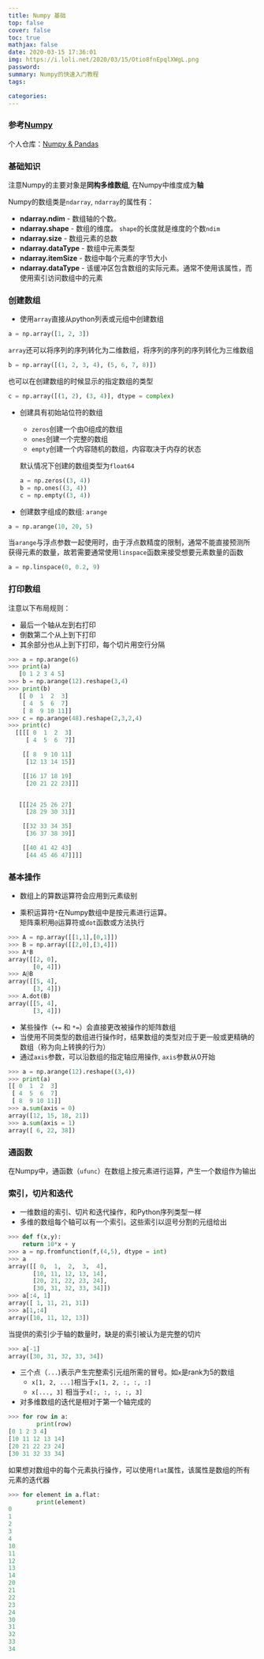 ```yaml
---
title: Numpy 基础
top: false
cover: false
toc: true
mathjax: false
date: 2020-03-15 17:36:01
img: https://i.loli.net/2020/03/15/Otio8fnEpqlXWgL.png
password:
summary: Numpy的快速入门教程
tags:

categories:
---
```


### 参考[Numpy](https://www.numpy.org.cn/user/quickstart.html) 

个人仓库：[Numpy & Pandas](https://github.com/liuyaanng/Numpy-Pandas) 
### 基础知识

注意Numpy的主要对象是**同构多维数组**, 在Numpy中维度成为**轴**

Numpy的数组类是`ndarray`, `ndarray`的属性有：

- **ndarray.ndim** - 数组轴的个数。
- **ndarray.shape** - 数组的维度。 `shape`的长度就是维度的个数`ndim`
- **ndarray.size** - 数组元素的总数
- **ndarray.dataType** - 数组中元素类型
- **ndarray.itemSize** - 数组中每个元素的字节大小
- **ndarray.dataType** - 该缓冲区包含数组的实际元素。通常不使用该属性，而使用索引访问数组中的元素

### 创建数组

- 使用`array`直接从python列表或元组中创建数组

```python
a = np.array([1, 2, 3])
```

`array`还可以将序列的序列转化为二维数组，将序列的序列的序列转化为三维数组

```python
b = np.array([(1, 2, 3, 4), (5, 6, 7, 8)])
```

也可以在创建数组的时候显示的指定数组的类型

```python
c = np.array([(1, 2), (3, 4)], dtype = complex)
```

- 创建具有初始站位符的数组
  - `zeros`创建一个由0组成的数组
  - `ones`创建一个完整的数组
  - `empty`创建一个内容随机的数组，内容取决于内存的状态
  
  默认情况下创建的数组类型为`float64`

  ```python
  a = np.zeros((3, 4))
  b = np.ones((3, 4))
  c = np.empty((3, 4))
  ```

- 创建数字组成的数组: `arange`

```python
a = np.arange(10, 20, 5)
```

当`arange`与浮点参数一起使用时，由于浮点数精度的限制，通常不能直接预测所获得元素的数量，故若需要通常使用`linspace`函数来接受想要元素数量的函数

```python
a = np.linspace(0, 0.2, 9)
```

### 打印数组

注意以下布局规则：

- 最后一个轴从左到右打印
- 倒数第二个从上到下打印
- 其余部分也从上到下打印，每个切片用空行分隔

```python
>>> a = np.arange(6)
>>> print(a)
   [0 1 2 3 4 5]
>>> b = np.arange(12).reshape(3,4)
>>> print(b)
   [[ 0  1  2  3]
    [ 4  5  6  7]
    [ 8  9 10 11]]
>>> c = np.arange(48).reshape(2,3,2,4)
>>> print(c)
  [[[[ 0  1  2  3]
     [ 4  5  6  7]]

    [[ 8  9 10 11]
     [12 13 14 15]]

    [[16 17 18 19]
     [20 21 22 23]]]


   [[[24 25 26 27]
     [28 29 30 31]]

    [[32 33 34 35]
     [36 37 38 39]]

    [[40 41 42 43]
     [44 45 46 47]]]] 
```

### 基本操作

- 数组上的算数运算符会应用到元素级别

- 乘积运算符`*`在Numpy数组中是按元素进行运算。     
矩阵乘积用`@`运算符或`dot`函数或方法执行

```python
>>> A = np.array([[1,1],[0,1]])
>>> B = np.array([[2,0],[3,4]])
>>> A*B
array([[2, 0],
       [0, 4]])
>>> A@B
array([[5, 4],
       [3, 4]])
>>> A.dot(B)
array([[5, 4],
       [3, 4]])
```

- 某些操作（`+=` 和 `*=`）会直接更改被操作的矩阵数组
- 当使用不同类型的数组进行操作时，结果数组的类型对应于更一般或更精确的数组（称为向上转换的行为）
- 通过`axis`参数，可以沿数组的指定轴应用操作, `axis`参数从0开始

```python
>>> a = np.arange(12).reshape((3,4))
>>> print(a)
[[ 0  1  2  3]
 [ 4  5  6  7]
 [ 8  9 10 11]]
>>> a.sum(axis = 0)
array([12, 15, 18, 21])
>>> a.sum(axis = 1)
array([ 6, 22, 38])
```

### 通函数

在Numpy中，通函数（`ufunc`）在数组上按元素进行运算，产生一个数组作为输出

### 索引，切片和迭代

- 一维数组的索引、切片和迭代操作，和Python序列类型一样
- 多维的数组每个轴可以有一个索引。这些索引以逗号分割的元组给出

```python
>>> def f(x,y):
    return 10*x + y
>>> a = np.fromfunction(f,(4,5), dtype = int)
>>> a
array([[ 0,  1,  2,  3,  4],
       [10, 11, 12, 13, 14],
       [20, 21, 22, 23, 24],
       [30, 31, 32, 33, 34]])
>>> a[:4, 1]
array([ 1, 11, 21, 31])
>>> a[1,:4]
array([10, 11, 12, 13])
```

当提供的索引少于轴的数量时，缺是的索引被认为是完整的切片

```python
>>> a[-1]
array([30, 31, 32, 33, 34])
```

- 三个点（`...`)表示产生完整索引元组所需的冒号。如`x`是rank为5的数组
  - `x[1, 2, ...]`相当于`x[1, 2, :, :, :]`
  - `x[..., 3]` 相当于`x[:, :, :, :, 3]`
- 对多维数组的迭代是相对于第一个轴完成的

```python
>>> for row in a:
        print(row)
[0 1 2 3 4]
[10 11 12 13 14]
[20 21 22 23 24]
[30 31 32 33 34]
```

如果想对数组中的每个元素执行操作，可以使用`flat`属性，该属性是数组的所有元素的迭代器
```python
>>> for element in a.flat:
        print(element)
0
1
2
3
4
10
11
12
13
14
20
21
22
23
24
30
31
32
33
34
```




